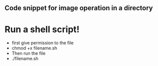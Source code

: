 ## Code snippet for image operation in a directory

# Run a shell script!

  - first give permission to the file
  - chmod +x filename.sh
  - Then run the file 
  - ./filename.sh
